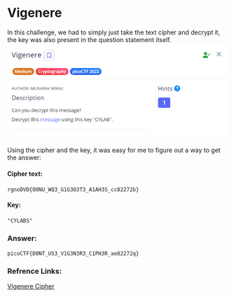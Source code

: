 # Vigenere

In this challenge, we had to simply just take the text cipher and decrypt it, the key was also present in the question statement itself.<br>
![The Image was fine](image.png)

Using the cipher and the key, it was easy for me to figure out a way to get the answer:
#### Cipher text:
```
rgnoDVD{O0NU_WQ3_G1G3O3T3_A1AH3S_cc82272b}
```
#### Key:
```
"CYLABS"
```

### Answer:
```
picoCTF{D0NT_US3_V1G3N3R3_C1PH3R_ae82272q}
```

### Refrence Links:
<a href="https://www.dcode.fr/vigenere-cipher">Vigenere Cipher</a>
